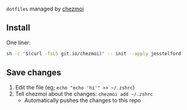`dotfiles` managed by [chezmoi](https://www.chezmoi.io/)

## Install

One liner:

```sh
sh -c "$(curl -fsLS git.io/chezmoi)" -- init --apply jesstelford
```

## Save changes

1. Edit the file (eg; `echo "echo 'hi'" >> ~/.zshrc`)
2. Tell chezmoi about the changes: `chezmoi add ~/.zshrc`
    * Automatically pushes the changes to this repo
